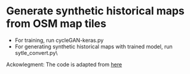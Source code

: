 # Generate synthetic historical maps from OSM map tiles

- For training, run cycleGAN-keras.py
- For generating synthetic historical maps with trained model, run sytle_convert.py\

Ackowlegment:
The code is adapted from [here](https://github.com/tjwei/GANotebooks/blob/master/CycleGAN-keras.ipynb)
